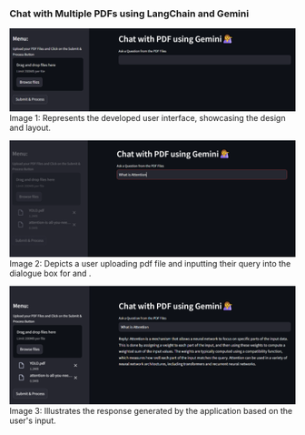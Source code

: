 ### Chat with Multiple PDFs using LangChain and Gemini 

![User Interface](images/user_interface.PNG)
Image 1: Represents the developed user interface, showcasing the design and layout.

![Input Prompt](images/input.PNG)
Image 2: Depicts a user uploading pdf file and inputting their query into the dialogue box for and .

![Response](images/response.PNG)
Image 3: Illustrates the response generated by the application based on the user's input.
